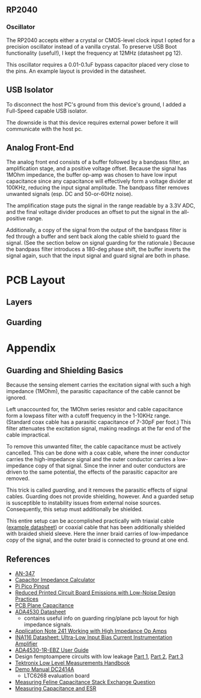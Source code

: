 ## RP2040

### Oscillator
The RP2040 accepts either a crystal or CMOS-level clock input
I opted for a precision oscillator instead of a vanilla crystal.
To preserve USB Boot functionality (useful!), I kept the frequency at 12MHz (datasheet pg 12).

This oscillator requires a 0.01-0.1uF bypass capacitor placed very close to the pins.
An example layout is provided in the datasheet.


## USB Isolator
To disconnect the host PC's ground from this device's ground, I added a Full-Speed capable USB isolator.

The downside is that this device requires external power before it will communicate with the host pc.


## Analog Front-End
The analog front end consists of a buffer followed by a bandpass filter, an amplification stage, and a positive voltage offset.
Because the signal has 1MOhm impedance, the buffer op-amp was chosen to have low input capacitance since any capacitance will effectively form a voltage divider at 100KHz, reducing the input signal amplitude.
The bandpass filter removes unwanted signals (esp. DC and 50-or-60Hz noise).

The amplification stage puts the signal in the range readable by a 3.3V ADC, and the final voltage divider produces an offset to put the signal in the all-positive range.

Additionally, a copy of the signal from the output of the bandpass filter is fed through a buffer and sent back along the cable shield to guard the signal.
(See the section below on signal guarding for the rationale.)
Because the bandpass filter introduces a 180-deg phase shift, the buffer inverts the signal again, such that the input signal and guard signal are both in phase.

# PCB Layout

## Layers

## Guarding

# Appendix

## Guarding and Shielding Basics
Because the sensing element carries the excitation signal with such a high impedance (1MOhm), the parasitic capacitance of the cable cannot be ignored.

Left unaccounted for, the 1MOhm series resistor and cable capacitance form a lowpass filter with a cutoff frequency in the 1-10KHz range.
(Standard coax cable has a parasitic capacitance of 7-30pF per foot.)
This filter attenuates the excitation signal, making readings at the far end of the cable impractical.

To remove this unwanted filter, the cable capacitance must be actively cancelled.
This can be done with a coax cable, where the inner conductor carries the high-impedance signal and the outer conductor carries a low-impedance copy of that signal.
Since the inner and outer conductors are driven to the same potential, the effects of the parasitic capacitor are removed.

This trick is called *guarding*, and it removes the parasitic effects of signal cables.
Guarding does not provide shielding, however.
And a guarded setup is susceptible to instability issues from external noise sources.
Consequently, this setup must additionally be shielded.

This entire setup can be accomplished practically with triaxial cable ([example datasheet](https://www.te.com/commerce/DocumentDelivery/DDEController?Action=srchrtrv&DocNm=7528A5314&DocType=Customer+Drawing&DocLang=English)) or coaxial cable that has been additionally shielded with braided shield sleeve.
Here the inner braid carries of low-impedance copy of the signal, and the outer braid is connected to ground at one end.


## References
* [AN-347](https://www.analog.com/media/en/technical-documentation/application-notes/41727248AN_347.pdf)
* [Capacitor Impedance Calculator](https://www.allaboutcircuits.com/tools/capacitor-impedance-calculator/)
* [Pi Pico Pinout](https://www.raspberrypi-spy.co.uk/wp-content/uploads/2021/01/raspberry_pi_pico_pinout.png)
* [Reduced Printed Circuit Board Emissions with Low-Noise Design Practices](https://ntrs.nasa.gov/api/citations/20120009353/downloads/20120009353.pdf)
* [PCB Plane Capacitance](https://www.intel.com/content/www/us/en/docs/programmable/683073/current/plane-capacitance.html)
* [ADA4530 Datasheet](https://www.analog.com/media/en/technical-documentation/data-sheets/ADA4530-1.pdf)
  * contains useful info on guarding ring/plane pcb layout for high impedance signals.
* [Application Note 241 Working with High Impedance Op Amps](https://ti.com/lit/an/snoa664/snoa664.pdf?ts=1689978784221&ref_url=https%253A%252F%252Fwww.ti.com%252https://meettechniek.info/passive/capacitance.htmlFproduct%252FLM3900)
* [INA116 Datasheet: Ultra-Low Input Bias Current Instrumentation Amplifier](https://www.ti.com/lit/ds/symlink/ina116.pdf)
* [ADA4530-1R-EBZ User Guide](https://www.analog.com/media/en/technical-documentation/user-guides/ADA4530-1R-EBZ_UG-865.pdf)
* Design femptoampere circuits with low leakage [Part 1](https://www.edn.com/design-femtoampere-circuits-with-low-leakage-part-one/), [Part 2](https://www.edn.com/design-femtoampere-circuits-with-low-leakage-part-2-component-selection/), [Part 3](https://www.edn.com/design-femtoampere-circuits-with-low-leakage-part-3-low-current-design-techniques/)
* [Tektronix Low Level Measurements Handbook](https://www.tek.com/en/documents/product-article/keithley-low-level-measurements-handbook---7th-edition#C2section0)
* [Demo Manual DC2414A](https://www.analog.com/media/en/technical-documentation/user-guides/DC2414AF.PDF)
  * LTC6268 evaluation board
* [Measuring Feline Capacitance Stack Exchange Question](https://electronics.stackexchange.com/questions/152090/measuring-feline-capacitance)
* [Measuring Capacitance and ESR](https://meettechniek.info/passive/capacitance.html)
